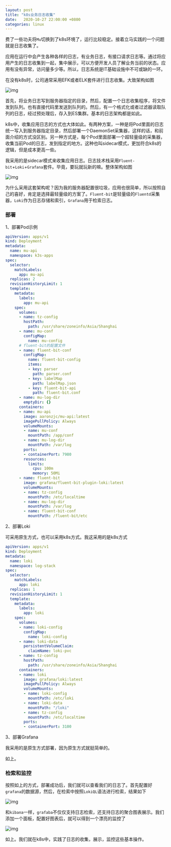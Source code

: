 ```yaml
---
layout: post
title: "k8s业务日志收集"
date:   2020-10-27 22:00:00 +0800
categories: linux
---
```


费了一些功夫将`Mu`切换到了k8s环境了，运行比较稳定。接着立马实践的一个问题就是日志收集了。

应用在运行中会产生各种各样的日志，有业务日志，有接口请求日志等。通过将应用产生的日志收集到一起，集中展示，可以方便开发人员了解业务当前的状态。应用有没有异常，访问量多少等。所以，日志系统是IT基础设施中不可或缺的一环。

在没有k8s时，公司通常采用EFK或者ELK套件进行日志收集。大致架构如图

![img](/assert/imgs/logstack_1.png)

首先，将业务日志写到服务器指定的目录，然后，配置一个日志收集程序，将文件发到队列。也有直接代码里发送到队列的。然后，有一个格式化或者过滤器读取队列的日志，经过预处理后，存入到ES集群。基本的日志架构都是如此。

k8s中，收集应用日志的方式也大体如此。有两种方案，一种是将Pod里面的日志统一写入到服务器指定目录，然后部署一个DaemonSet采集器，这样的话，和前面介绍的方式没区别。另一种方式是，每个Pod里面部署一个超轻量级的采集器，收集当前Pod的日志，发到指定的地方。这种也叫sidecar模式，更加符合k8s的逻辑，但是成本更高一些。

我采用的是sidecar模式来收集应用日志。日志技术栈采用`Fluent-bit`+`Loki`+`Grafana`套件。毕竟，要玩就玩新的嘛。整体架构如图

![img](/assert/imgs/logstack_2.png)

为什么采用这套架构呢？因为我的服务器配置很垃圾，应用也很简单，所以按照自己的喜好，肯定是选择最轻量级的方案了。`Fluent-bit`是轻量级的`Fluentd`采集器，`Loki`作为日志存储和索引，`Grafana`用于检索日志。

### 部署

1、部署Pod示例

```yaml
apiVersion: apps/v1
kind: Deployment
metadata:
  name: mu-api
  namespace: k3s-apps
spec:
  selector:
    matchLabels:
      app: mu-api
  replicas: 2
  revisionHistoryLimit: 1
  template:
    metadata:
      labels:
        app: mu-api
    spec:
      volumes:
      - name: tz-config
        hostPath:
          path: /usr/share/zoneinfo/Asia/Shanghai
      - name: mu-conf
        configMap:
          name: mu-config
      # fluent-bit的配置文件
      - name: fluent-bit-conf
        configMap:
          name: fluent-bit-config
          items:
          - key: parser
            path: parser.conf
          - key: labelMap
            path: labelMap.json
          - key: fluent-bit-api
            path: fluent-bit.conf
      - name: mu-log-dir
        emptyDir: {}
      containers:
      - name: mu-api
        image: aaronzjc/mu-api:latest
        imagePullPolicy: Always
        volumeMounts:
        - name: mu-conf
          mountPath: /app/conf
        - name: mu-log-dir
          mountPath: /var/log
        ports:
        - containerPort: 7980
        resources:
          limits:
            cpu: 100m
            memory: 50Mi
      - name: fluent-bit
        image: grafana/fluent-bit-plugin-loki:latest
        volumeMounts:
        - name: tz-config
          mountPath: /etc/localtime
        - name: mu-log-dir
          mountPath: /var/log
        - name: fluent-bit-conf
          mountPath: /fluent-bit/etc

```

2、部署Loki

可采用原生方式，也可以采用k8s方式。我这采用的是k8s方式

```yaml
apiVersion: apps/v1
kind: Deployment
metadata:
  name: loki
  namespace: log-stack
spec:
  selector:
    matchLabels:
      app: loki
  replicas: 1
  revisionHistoryLimit: 1
  template:
    metadata:
      labels:
        app: loki
    spec:
      volumes:
      - name: loki-config
        configMap:
          name: loki-config
      - name: loki-data
        persistentVolumeClaim:
          claimName: loki-pvc
      - name: tz-config
        hostPath:
          path: /usr/share/zoneinfo/Asia/Shanghai
      containers:
      - name: loki
        image: grafana/loki:latest
        imagePullPolicy: Always
        volumeMounts:
        - name: loki-config
          mountPath: /etc/loki
        - name: loki-data
          mountPath: "/loki"
        - name: tz-config
          mountPath: /etc/localtime
        ports:
        - containerPort: 3100
```

3、部署Grafana

我采用的是原生方式部署，因为原生方式就挺简单的。

如上。

### 检索和监控

按照如上的方式，部署成功后，我们就可以查看我们的日志了。首先配置好`grafana`的数据源，然后，在检索中按照`LokiQL`语法进行检索，结果如下

![img](/assert/imgs/logstack_3.png)

和`kibana`一样，`grafaba`不仅仅支持日志检索，还支持日志的聚合图表展示。我们添加一个面板，配置好图表后，就可以得到一个漂亮的监控了

![img](/assert/imgs/logstack_4.png)

如上。我们就在k8s中，实践了日志的收集，展示，监控这些基本操作。